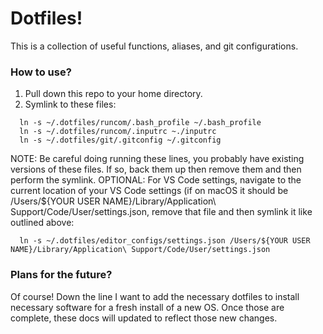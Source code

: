 # Dotfiles!
This is a collection of useful functions, aliases, and git configurations.

### How to use?
1) Pull down this repo to your home directory.
2) Symlink to these files:
  ```
    ln -s ~/.dotfiles/runcom/.bash_profile ~/.bash_profile
    ln -s ~/.dotfiles/runcom/.inputrc ~./inputrc
    ln -s ~/.dotfiles/git/.gitconfig ~/.gitconfig
  ```
NOTE: Be careful doing running these lines, you probably have existing versions of these files. If so, back them up then remove them and then perform the symlink.
OPTIONAL: For VS Code settings, navigate to the current location of your VS Code settings (if on macOS it should be /Users/${YOUR USER NAME}/Library/Application\ Support/Code/User/settings.json, remove that file and then symlink it like outlined above:
  ```
    ln -s ~/.dotfiles/editor_configs/settings.json /Users/${YOUR USER NAME}/Library/Application\ Support/Code/User/settings.json
  ```
  
### Plans for the future?
Of course! Down the line I want to add the necessary dotfiles to install necessary software for a fresh install of a new OS. Once those are complete, these docs will updated to reflect those new changes.
